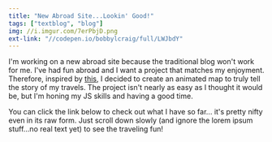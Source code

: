 ```yaml
---
title: "New Abroad Site...Lookin' Good!"
tags: ["textblog", "blog"]
img: //i.imgur.com/7erPbjD.png
ext-link: "//codepen.io/bobbylcraig/full/LWJbdY"
---
```


I'm working on a new abroad site because the traditional blog won't work for me. I've had fun abroad and I want a project that matches my enjoyment. Therefore, inspired by <a href="https://tympanus.net/codrops/2015/12/16/animated-map-path-for-interactive-storytelling/">this</a>, I decided to create an animated map to truly tell the story of my travels. The project isn't nearly as easy as I thought it would be, but I'm honing my JS skills and having a good time.

You can click the link below to check out what I have so far... it's pretty nifty even in its raw form. Just scroll down slowly (and ignore the lorem ipsum stuff...no real text yet) to see the traveling fun!
